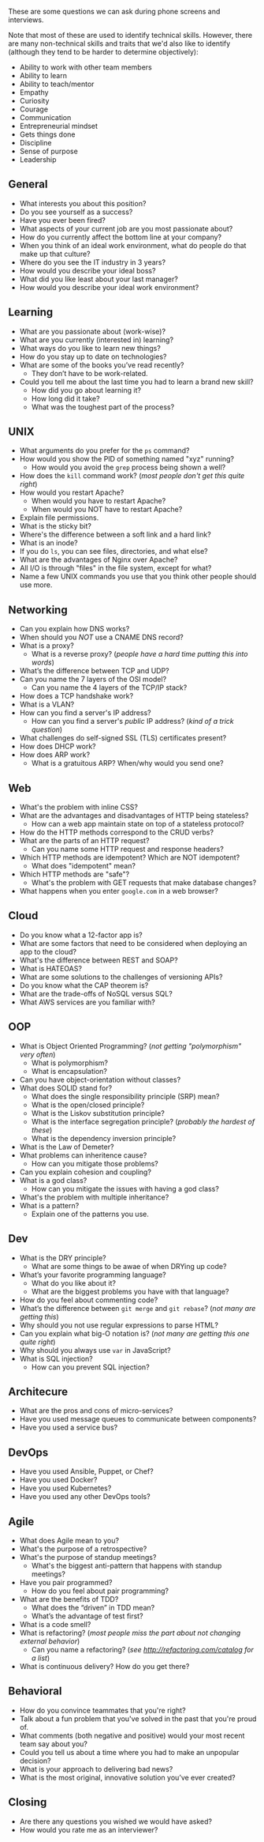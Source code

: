 These are some questions we can ask during phone screens and interviews.

Note that most of these are used to identify technical skills.
However, there are many non-technical skills and traits that we'd also like
to identify (although they tend to be harder to determine objectively):

* Ability to work with other team members
* Ability to learn
* Ability to teach/mentor
* Empathy
* Curiosity
* Courage
* Communication
* Entrepreneurial mindset
* Gets things done
* Discipline
* Sense of purpose
* Leadership


General
-------

* What interests you about this position?
* Do you see yourself as a success?
* Have you ever been fired?
* What aspects of your current job are you most passionate about?
* How do you currently affect the bottom line at your company?
* When you think of an ideal work environment, what do people do that make up that culture?
* Where do you see the IT industry in 3 years?
* How would you describe your ideal boss?
* What did you like least about your last manager?
* How would you describe your ideal work environment?


Learning
--------

* What are you passionate about (work-wise)?
* What are you currently (interested in) learning?
* What ways do you like to learn new things?
* How do you stay up to date on technologies?
* What are some of the books you’ve read recently?
    * They don’t have to be work-related.
* Could you tell me about the last time you had to learn a brand new skill?
    * How did you go about learning it?
    * How long did it take?
    * What was the toughest part of the process?


UNIX
----

* What arguments do you prefer for the `ps` command?
* How would you show the PID of something named "xyz" running?
    * How would you avoid the `grep` process being shown a well?
* How does the `kill` command work? (_most people don't get this quite right_)
* How would you restart Apache?
    * When would you have to restart Apache?
    * When would you NOT have to restart Apache?
* Explain file permissions.
* What is the sticky bit?
* Where's the difference between a soft link and a hard link?
* What is an inode?
* If you do `ls`, you can see files, directories, and what else?
* What are the advantages of Nginx over Apache?
* All I/O is through "files" in the file system, except for what?
* Name a few UNIX commands you use that you think other people should use more.


Networking
----------

* Can you explain how DNS works?
* When should you *NOT* use a CNAME DNS record?
* What is a proxy?
    * What is a reverse proxy? (_people have a hard time putting this into words_)
* What’s the difference between TCP and UDP?
* Can you name the 7 layers of the OSI model?
    * Can you name the 4 layers of the TCP/IP stack?
* How does a TCP handshake work?
* What is a VLAN?
* How can you find a server's IP address?
    * How can you find a server's *public* IP address? (_kind of a trick question_)
* What challenges do self-signed SSL (TLS) certificates present?
* How does DHCP work?
* How does ARP work?
    * What is a gratuitous ARP? When/why would you send one?


Web
---

* What's the problem with inline CSS?
* What are the advantages and disadvantages of HTTP being stateless?
    * How can a web app maintain state on top of a stateless protocol?
* How do the HTTP methods correspond to the CRUD verbs?
* What are the parts of an HTTP request?
    * Can you name some HTTP request and response headers?
* Which HTTP methods are idempotent? Which are NOT idempotent?
    * What does "idempotent" mean?
* Which HTTP methods are "safe"?
    * What's the problem with GET requests that make database changes?
* What happens when you enter `google.com` in a web browser?


Cloud
-----

* Do you know what a 12-factor app is?
* What are some factors that need to be considered when deploying an app to the cloud?
* What's the difference between REST and SOAP?
* What is HATEOAS?
* What are some solutions to the challenges of versioning APIs?
* Do you know what the CAP theorem is?
* What are the trade-offs of NoSQL versus SQL?
* What AWS services are you familiar with?


OOP
---

* What is Object Oriented Programming? (_not getting "polymorphism" very often_)
    * What is polymorphism?
    * What is encapsulation?
* Can you have object-orientation without classes?
* What does SOLID stand for?
    * What does the single responsibility principle (SRP) mean?
    * What is the open/closed principle?
    * What is the Liskov substitution principle?
    * What is the interface segregation principle? (_probably the hardest of these_)
    * What is the dependency inversion principle?
* What is the Law of Demeter?
* What problems can inheritence cause?
    * How can you mitigate those problems?
* Can you explain cohesion and coupling?
* What is a god class?
    * How can you mitigate the issues with having a god class?
* What's the problem with multiple inheritance?
* What is a pattern?
    * Explain one of the patterns you use.


Dev
---

* What is the DRY principle?
    * What are some things to be awae of when DRYing up code?
* What’s your favorite programming language?
    * What do you like about it?
    * What are the biggest problems you have with that language?
* How do you feel about commenting code?
* What’s the difference between `git merge` and `git rebase`? (_not many are getting this_)
* Why should you not use regular expressions to parse HTML?
* Can you explain what big-O notation is? (_not many are getting this one quite right_)
* Why should you always use `var` in JavaScript?
* What is SQL injection?
    * How can you prevent SQL injection?


Architecure
-----------

* What are the pros and cons of micro-services?
* Have you used message queues to communicate between components?
* Have you used a service bus?


DevOps
------

* Have you used Ansible, Puppet, or Chef?
* Have you used Docker?
* Have you used Kubernetes?
* Have you used any other DevOps tools?


Agile
-----

* What does Agile mean to you?
* What's the purpose of a retrospective?
* What's the purpose of standup meetings?
    * What's the biggest anti-pattern that happens with standup meetings?
* Have you pair programmed?
    * How do you feel about pair programming?
* What are the benefits of TDD?
    * What does the “driven” in TDD mean?
    * What’s the advantage of test first?
* What is a code smell?
* What is refactoring? (_most people miss the part about not changing external behavior_)
    * Can you name a refactoring? (_see http://refactoring.com/catalog for a list_)
* What is continuous delivery? How do you get there?


Behavioral
----------

* How do you convince teammates that you're right?
* Talk about a fun problem that you've solved in the past that you're proud of.
* What comments (both negative and positive) would your most recent team say about you?
* Could you tell us about a time where you had to make an unpopular decision?
* What is your approach to delivering bad news?
* What is the most original, innovative solution you’ve ever created?


Closing
-------

* Are there any questions you wished we would have asked?
* How would you rate me as an interviewer?
